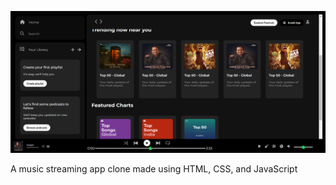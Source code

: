 ![App Screenshot](https://github.com/RahulDuhan17/Spotify-Clone/blob/main/assets/Screenshot.png?raw=true)

A music streaming app clone made using HTML, CSS, and JavaScript
